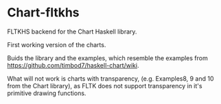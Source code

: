 # Chart-fltkhs
FLTKHS backend for the Chart Haskell library. 

First working version of the charts. 

Buids the library and the examples, which resemble the examples from https://github.com/timbod7/haskell-chart/wiki. 

What will not work is charts with transparency, (e.g. Examples8, 9 and 10 from the Chart library), as FLTK does not support transparency in it's primitive drawing functions.

